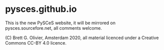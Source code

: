 # pysces.github.io
This is the new PySCeS website, it will be mirrored on pysces.sourcefore.net, all comments welcome.

(C) Brett G. Olivier, Amsterdam 2020, all material licenced under a Creative Commons CC-BY 4.0 licence.
